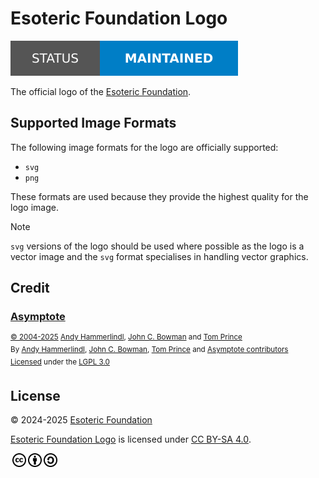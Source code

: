 # Esoteric Foundation Logo

[![Project status: maintained][status]][root]

The official logo of the [Esoteric Foundation][author].

## Supported Image Formats

The following image formats for the logo are officially supported:

- `svg`
- `png`

These formats are used because they provide the highest quality for the logo image.

> [!NOTE]
> `svg` versions of the logo should be used where possible as the logo is a vector image and the `svg` format specialises in handling vector graphics.

## Credit

### [Asymptote][asymptote]

<sup>[&copy; 2004-2025][asymptote-copyright] [Andy Hammerlindl][andy-hammerlindl], [John C. Bowman][john-bowman] and [Tom Prince][tom-prince]</sup>\
<sup>By [Andy Hammerlindl][andy-hammerlindl], [John C. Bowman][john-bowman], [Tom Prince][tom-prince] and [Asymptote contributors][asymptote-contributors]</sup>\
<sup>[Licensed][asymptote-license-notice] under the [LGPL 3.0][asymptote-license]</sup>

## License

<p xmlns:cc="http://creativecommons.org/ns#" xmlns:dct="http://purl.org/dc/terms/">
  &copy; 2024-2025 <a rel="cc:attributionURL dct:creator" property="cc:attributionName" href="https://esoteric.foundation">Esoteric Foundation</a>

  <a property="dct:title" rel="cc:attributionURL" href="./">Esoteric Foundation Logo</a> is licensed under <a href="./LICENSE" target="_blank" rel="license noopener noreferrer" style="display: inline-block">CC BY-SA 4.0</a>.

  <a href="https://creativecommons.org/"><img style="height: 22px !important; margin-left: 3px; vertical-align: middle" src="./assets/images/icons/cc/cc.svg" alt="Creative Commons logo" /><a href="https://creativecommons.org/licenses/by-sa/4.0/deed.en"><img style="height: 22px !important; margin-left: 3px; vertical-align: middle" src="./assets/images/icons/cc/by.svg" alt="Creative Commons Attribution icon" /></a><a href="https://creativecommons.org/licenses/by-sa/4.0/deed.en"><img style="height: 22px !important; margin-left: 3px; vertical-align: middle" src="./assets/images/icons/cc/sa.svg" alt="Creative Commons ShareAlike icon" /></a>
</p>

<!-- Link aliases -->

[root]: /

[author]: https://esoteric.foundation

<!-- Asymptote -->

[asymptote]: https://github.com/vectorgraphics/asymptote/tree/3.02git
[andy-hammerlindl]: https://ahammerl.github.io/
[john-bowman]: http://www.math.ualberta.ca/~bowman/
[tom-prince]: https://www.linkedin.com/in/tom-prince/
[asymptote-contributors]: https://github.com/vectorgraphics/asymptote/graphs/contributors
[asymptote-copyright]: https://github.com/vectorgraphics/asymptote/blob/3.02git/README#L2
[asymptote-license-notice]: https://github.com/vectorgraphics/asymptote/blob/3.02git/README#L22
[asymptote-license]: https://github.com/vectorgraphics/asymptote/blob/3.02git/LICENSE.LESSER

<!-- Badges -->

[status]: ./assets/images/badges/status.svg
